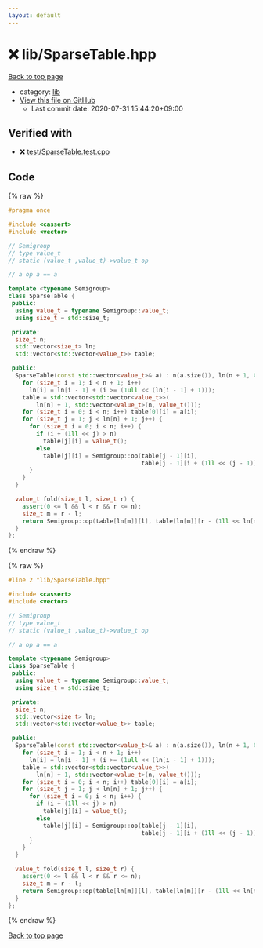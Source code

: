 ```yaml
---
layout: default
---
```


<!-- mathjax config similar to math.stackexchange -->
<script type="text/javascript" async
  src="https://cdnjs.cloudflare.com/ajax/libs/mathjax/2.7.5/MathJax.js?config=TeX-MML-AM_CHTML">
</script>
<script type="text/x-mathjax-config">
  MathJax.Hub.Config({
    TeX: { equationNumbers: { autoNumber: "AMS" }},
    tex2jax: {
      inlineMath: [ ['$','$'] ],
      processEscapes: true
    },
    "HTML-CSS": { matchFontHeight: false },
    displayAlign: "left",
    displayIndent: "2em"
  });
</script>

<script type="text/javascript" src="https://cdnjs.cloudflare.com/ajax/libs/jquery/3.4.1/jquery.min.js"></script>
<script src="https://cdn.jsdelivr.net/npm/jquery-balloon-js@1.1.2/jquery.balloon.min.js" integrity="sha256-ZEYs9VrgAeNuPvs15E39OsyOJaIkXEEt10fzxJ20+2I=" crossorigin="anonymous"></script>
<script type="text/javascript" src="../../assets/js/copy-button.js"></script>
<link rel="stylesheet" href="../../assets/css/copy-button.css" />


# :x: lib/SparseTable.hpp

<a href="../../index.html">Back to top page</a>

* category: <a href="../../index.html#e8acc63b1e238f3255c900eed37254b8">lib</a>
* <a href="{{ site.github.repository_url }}/blob/master/lib/SparseTable.hpp">View this file on GitHub</a>
    - Last commit date: 2020-07-31 15:44:20+09:00




## Verified with

* :x: <a href="../../verify/test/SparseTable.test.cpp.html">test/SparseTable.test.cpp</a>


## Code

<a id="unbundled"></a>
{% raw %}
```cpp
#pragma once

#include <cassert>
#include <vector>

// Semigroup
// type value_t
// static (value_t ,value_t)->value_t op

// a op a == a

template <typename Semigroup>
class SparseTable {
 public:
  using value_t = typename Semigroup::value_t;
  using size_t = std::size_t;

 private:
  size_t n;
  std::vector<size_t> ln;
  std::vector<std::vector<value_t>> table;

 public:
  SparseTable(const std::vector<value_t>& a) : n(a.size()), ln(n + 1, 0) {
    for (size_t i = 1; i < n + 1; i++)
      ln[i] = ln[i - 1] + (i >= (1ull << (ln[i - 1] + 1)));
    table = std::vector<std::vector<value_t>>(
        ln[n] + 1, std::vector<value_t>(n, value_t()));
    for (size_t i = 0; i < n; i++) table[0][i] = a[i];
    for (size_t j = 1; j < ln[n] + 1; j++) {
      for (size_t i = 0; i < n; i++) {
        if (i + (1ll << j) > n)
          table[j][i] = value_t();
        else
          table[j][i] = Semigroup::op(table[j - 1][i],
                                      table[j - 1][i + (1ll << (j - 1))]);
      }
    }
  }

  value_t fold(size_t l, size_t r) {
    assert(0 <= l && l < r && r <= n);
    size_t m = r - l;
    return Semigroup::op(table[ln[m]][l], table[ln[m]][r - (1ll << ln[m])]);
  }
};
```
{% endraw %}

<a id="bundled"></a>
{% raw %}
```cpp
#line 2 "lib/SparseTable.hpp"

#include <cassert>
#include <vector>

// Semigroup
// type value_t
// static (value_t ,value_t)->value_t op

// a op a == a

template <typename Semigroup>
class SparseTable {
 public:
  using value_t = typename Semigroup::value_t;
  using size_t = std::size_t;

 private:
  size_t n;
  std::vector<size_t> ln;
  std::vector<std::vector<value_t>> table;

 public:
  SparseTable(const std::vector<value_t>& a) : n(a.size()), ln(n + 1, 0) {
    for (size_t i = 1; i < n + 1; i++)
      ln[i] = ln[i - 1] + (i >= (1ull << (ln[i - 1] + 1)));
    table = std::vector<std::vector<value_t>>(
        ln[n] + 1, std::vector<value_t>(n, value_t()));
    for (size_t i = 0; i < n; i++) table[0][i] = a[i];
    for (size_t j = 1; j < ln[n] + 1; j++) {
      for (size_t i = 0; i < n; i++) {
        if (i + (1ll << j) > n)
          table[j][i] = value_t();
        else
          table[j][i] = Semigroup::op(table[j - 1][i],
                                      table[j - 1][i + (1ll << (j - 1))]);
      }
    }
  }

  value_t fold(size_t l, size_t r) {
    assert(0 <= l && l < r && r <= n);
    size_t m = r - l;
    return Semigroup::op(table[ln[m]][l], table[ln[m]][r - (1ll << ln[m])]);
  }
};

```
{% endraw %}

<a href="../../index.html">Back to top page</a>

